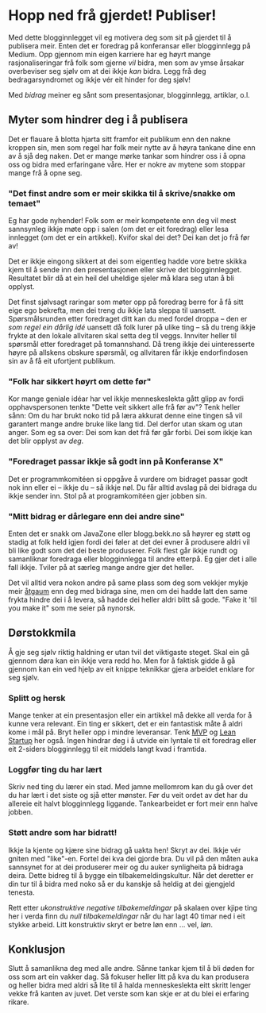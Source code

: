 # Hopp ned frå gjerdet! Publiser!

Med dette blogginnlegget vil eg motivera deg som sit på gjerdet til å publisera meir. Enten det er foredrag på konferansar eller blogginnlegg på Medium. Opp gjennom min eigen karriere har eg høyrt mange rasjonaliseringar frå folk som gjerne _vil_ bidra, men som av ymse årsakar overbeviser seg sjølv om at dei ikkje _kan_ bidra. Legg frå deg bedragarsyndromet og ikkje vér eit hinder for deg sjølv!

Med _bidrag_ meiner eg sånt som presentasjonar, blogginnlegg, artiklar, o.l.


## Myter som hindrer deg i å publisera

Det er flauare å blotta hjarta sitt framfor eit publikum enn den nakne kroppen sin, men som regel har folk meir nytte av å høyra tankane dine enn av å sjå deg naken. Det er mange mørke tankar som hindrer oss i å opna oss og bidra med erfaringane våre. Her er nokre av mytene som stoppar mange frå å opne seg.


### "Det finst andre som er meir skikka til å skrive/snakke om temaet"

Eg har gode nyhender! Folk som er meir kompetente enn deg vil mest sannsynleg ikkje møte opp i salen (om det er eit foredrag) eller lesa innlegget (om det er ein artikkel). Kvifor skal dei det? Dei kan det jo frå før av!

Det er ikkje eingong sikkert at dei som eigentleg hadde vore betre skikka kjem til å sende inn den presentasjonen eller skrive det blogginnlegget. Resultatet blir då at ein heil del uheldige sjeler må klara seg utan å bli opplyst.

Det finst sjølvsagt raringar som møter opp på foredrag berre for å få sitt eige ego bekrefta, men dei treng du ikkje lata sleppa til uansett. Spørsmålsrunden etter foredraget ditt kan du med fordel droppa – den er _som regel ein dårlig idé_ uansett då folk lurer på ulike ting – så du treng ikkje frykte at den lokale allvitaren skal setta deg til veggs. Innviter heller til spørsmål etter foredraget på tomannshand. Då treng ikkje dei uinteresserte høyre på allskens obskure spørsmål, og allvitaren får ikkje endorfindosen sin av å få eit ufortjent publikum.


### "Folk har sikkert høyrt om dette før"

Kor mange geniale idéar har vel ikkje menneskeslekta gått glipp av fordi opphavspersonen tenkte "Dette veit sikkert alle frå før av"? Tenk heller sånn: Om du har brukt noko tid på læra akkurat denne eine tingen så vil garantert mange andre bruke like lang tid. Del derfor utan skam og utan anger. Som eg sa over: Dei som kan det frå før går forbi. Dei som ikkje kan det blir opplyst av _deg_.


### "Foredraget passar ikkje så godt inn på Konferanse X"

Det er programmkomitéen si oppgåve å vurdere om bidraget passar godt nok inn eller ei – ikkje du – så ikkje nøl. Du får alltid avslag på dei bidraga du ikkje sender inn. Stol på at programkomitéen gjer jobben sin.


### "Mitt bidrag er dårlegare enn dei andre sine"

Enten det er snakk om JavaZone eller blogg.bekk.no så høyrer eg støtt og stadig at folk held igjen fordi dei føler at det dei evner å produsere aldri vil bli like godt som det dei beste produserer. Folk flest går ikkje rundt og samanliknar foredraga eller blogginnlegga til andre etterpå. Eg gjer det i alle fall ikkje. Tviler på at særleg mange andre gjer det heller.

Det vil alltid vera nokon andre på same plass som deg som vekkjer mykje meir [åtgaum](https://ordbok.uib.no/perl/ordbok.cgi?OPP=%C3%A5tgaum&nynorsk=+&ordbok=begge) enn deg med bidraga sine, men om dei hadde latt den same frykta hindre dei i å levera, så hadde dei heller aldri blitt så gode. "Fake it 'til you make it" som me seier på nynorsk.


## Dørstokkmila

Å gje seg sjølv riktig haldning er utan tvil det viktigaste steget. Skal ein gå gjennom døra kan ein ikkje vera redd ho. Men for å faktisk gidde å gå gjennom kan ein ved hjelp av eit knippe teknikkar gjera arbeidet enklare for seg sjølv.


### Splitt og hersk

Mange tenker at ein presentasjon eller ein artikkel må dekke all verda for å kunne vera relevant. Ein ting er sikkert, det er ein fantastisk måte å aldri kome i mål på. Bryt heller opp i mindre leveransar. Tenk [MVP](https://no.wikipedia.org/wiki/Minste_brukbare_produkt) og [Lean Startup](http://theleanstartup.com/principles) her også. Ingen hindrar deg i å utvide ein lyntale til eit foredrag eller eit 2-siders blogginnlegg til eit middels langt kvad i framtida.


### Loggfør ting du har lært

Skriv ned ting du lærer ein stad. Med jamne mellomrom kan du gå over det du har lært i det siste og sjå etter mønster. Før du veit ordet av det har du allereie eit halvt blogginnlegg liggande. Tankearbeidet er fort meir enn halve jobben.


### Støtt andre som har bidratt!

Ikkje la kjente og kjære sine bidrag gå uakta hen! Skryt av dei. Ikkje vér gniten med "like"-en. Fortel dei kva dei gjorde bra. Du vil på den måten auka sannsynet for at dei produserer meir og du auker synligheita på bidraga deira. Dette bidreg til å bygge ein tilbakemeldingskultur. Når det deretter er din tur til å bidra med noko så er du kanskje så heldig at dei gjengjeld tenesta.

Rett etter _ukonstruktive negative tilbakemeldingar_ på skalaen over kjipe ting her i verda finn du _null tilbakemeldingar_ når du har lagt 40 timar ned i eit stykke arbeid. Litt konstruktiv skryt er betre løn enn ... vel, _løn_.


## Konklusjon

Slutt å samanlikna deg med alle andre. Sånne tankar kjem til å bli døden for oss som art ein vakker dag. Så fokuser heller litt på kva du kan produsera og heller bidra med aldri så lite til å halda menneskeslekta eitt skritt lenger vekke frå kanten av juvet. Det verste som kan skje er at du blei ei erfaring rikare.
